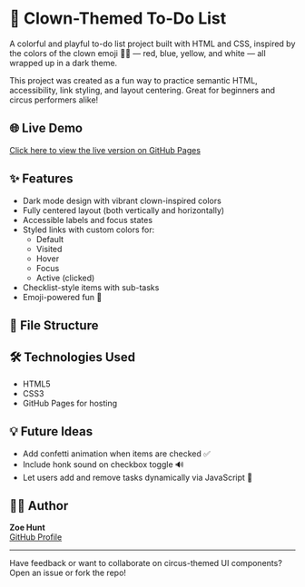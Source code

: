 # 🤡 Clown-Themed To-Do List

A colorful and playful to-do list project built with HTML and CSS, inspired by the colors of the clown emoji 🎈🤡 — red, blue, yellow, and white — all wrapped up in a dark theme.

This project was created as a fun way to practice semantic HTML, accessibility, link styling, and layout centering. Great for beginners and circus performers alike!

## 🌐 Live Demo
[Click here to view the live version on GitHub Pages](https://zohunt.github.io/clown-to-do/)

## ✨ Features
- Dark mode design with vibrant clown-inspired colors
- Fully centered layout (both vertically and horizontally)
- Accessible labels and focus states
- Styled links with custom colors for:
  - Default
  - Visited
  - Hover
  - Focus
  - Active (clicked)
- Checklist-style items with sub-tasks
- Emoji-powered fun 🤹

## 📁 File Structure

## 🛠️ Technologies Used
- HTML5
- CSS3
- GitHub Pages for hosting

## 💡 Future Ideas
- Add confetti animation when items are checked ✅
- Include honk sound on checkbox toggle 🔊
- Let users add and remove tasks dynamically via JavaScript 🧠

## 🧑‍🎨 Author
**Zoe Hunt**  
[GitHub Profile](https://github.com/zohunt)

---

Have feedback or want to collaborate on circus-themed UI components? Open an issue or fork the repo!
